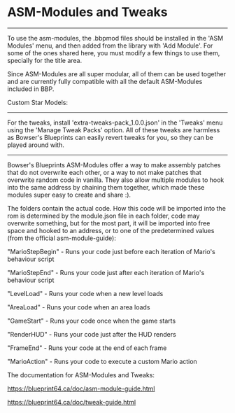 # ASM-Modules and Tweaks
__________________________
To use the asm-modules, the .bbpmod files should be installed in the 'ASM Modules' menu, and then added from the library with 'Add Module'.
For some of the ones shared here, you must modify a few things to use them, specially for the title area.

Since ASM-Modules are all super modular, all of them can be used together and are currently fully compatible with all the default ASM-Modules included in BBP.

Custom Star Models:



__________________________
For the tweaks, install 'extra-tweaks-pack_1.0.0.json' in the 'Tweaks' menu using the 'Manage Tweak Packs' option. All of these tweaks are harmless as Bowser's Blueprints can easily revert tweaks for you, so they can be played around with.


__________________________
Bowser's Blueprints ASM-Modules offer a way to make assembly patches that do not overwrite each other, or a way to not make patches that overwrite random code in vanilla. They also allow multiple modules to hook into the same address by chaining them together, which made these modules super easy to create and share :).

The folders contain the actual code. How this code will be imported into the rom is determined by the module.json file in each folder, code may overwrite something, but for the most part, it will be imported into free space and hooked to an address, or to one of the predetermined values (from the official asm-module-guide):

"MarioStepBegin" - Runs your code just before each iteration of Mario's behaviour script

"MarioStepEnd" - Runs your code just after each iteration of Mario's behaviour script

"LevelLoad" - Runs your code when a new level loads

"AreaLoad" - Runs your code when an area loads

"GameStart" - Runs your code once when the game starts

"RenderHUD" - Runs your code just after the HUD renders

"FrameEnd" - Runs your code at the end of each frame

"MarioAction" - Runs your code to execute a custom Mario action


The documentation for ASM-Modules and Tweaks:

https://blueprint64.ca/doc/asm-module-guide.html

https://blueprint64.ca/doc/tweak-guide.html
